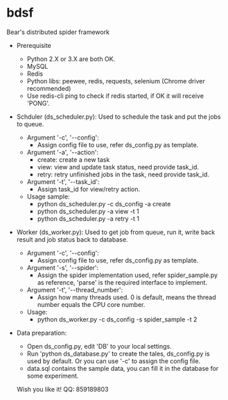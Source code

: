 # bdsf
Bear's distributed spider framework

- Prerequisite
  - Python 2.X or 3.X are both OK.
  - MySQL
  - Redis
  - Python libs: peewee, redis, requests, selenium (Chrome driver recommended)
  - Use redis-cli ping to check if redis started, if OK it will receive 'PONG'.
  
- Schduler (ds_scheduler.py): Used to schedule the task and put the jobs to queue.
  - Argument '-c', '--config':
    - Assign config file to use, refer ds_config.py as template.
  - Argument '-a', '--action':
    - create: create a new task
    - view: view and update task status, need provide task_id.
    - retry: retry unfinished jobs in the task, need provide task_id.
  - Argument '-t', '--task_id':
    - Assign task_id for view/retry action.
  - Usage sample:
    - python ds_scheduler.py -c ds_config -a create
    - python ds_scheduler.py -a view -t 1
    - python ds_scheduler.py -a retry -t 1
    
- Worker (ds_worker.py): Used to get job from queue, run it, write back result and job status back to database.
  - Argument '-c', '--config':
    - Assign config file to use, refer ds_config.py as template.
  - Argument '-s', '--spider':
    - Assign the spider implementation used, refer spider_sample.py as reference, 'parse' is the required interface to implement.
  - Argument '-t', '--thread_number':
    - Assign how many threads used. 0 is default, means the thread number equals the CPU core number.
  - Usage:
    - python ds_worker.py -c ds_config -s spider_sample -t 2
    
- Data preparation:
  - Open ds_config.py, edit 'DB' to your local settings.
  - Run 'python ds_database.py' to create the tales, ds_config.py is used by default. Or you can use '-c' to assign the config file.
  - data.sql contains the sample data, you can fill it in the database for some experiment.
  
  Wish you like it!
  QQ: 859189803
  
